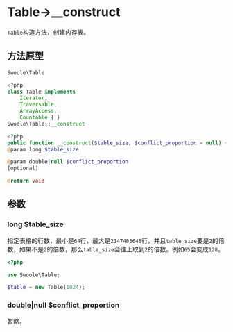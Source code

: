 # Table->__construct

`Table`构造方法，创建内存表。

## 方法原型

```php
Swoole\Table

<?php
class Table implements
    Iterator,
    Traversable,
    ArrayAccess,
    Countable { }
Swoole\Table::__construct

<?php
public function __construct($table_size, $conflict_proportion = null) { }
@param long $table_size

@param double|null $conflict_proportion
[optional]

@return void
```

## 参数

### long $table_size

指定表格的行数，最小是`64`行，最大是`2147483648`行。并且`table_size`要是`2`的倍数，如果不是`2`的倍数，那么`table_size`会往上取到`2`的倍数。例如`65`会变成`128`。

```php
<?php

use Swoole\Table;

$table = new Table(1024);
```

### double|null $conflict_proportion

暂略。
